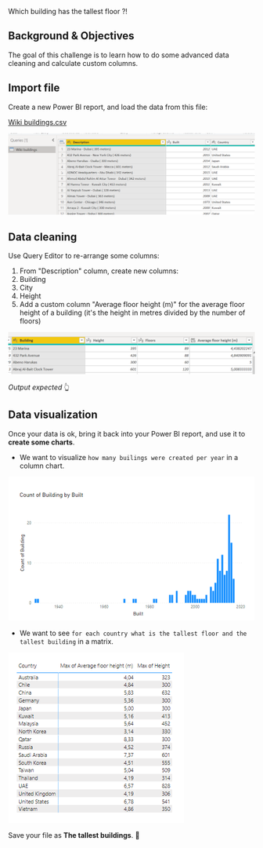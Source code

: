 Which building has the tallest floor ?!

## Background & Objectives

The goal of this challenge is to learn how to do some advanced data cleaning and calculate custom columns.

## Import file

Create a new Power BI report, and load the data from this file:

[Wiki buildings.csv](https://wagon-public-datasets.s3.eu-west-1.amazonaws.com/bi-data/Wiki_buildings.csv)

![assets/Untitled.png](assets/Untitled.png)

## Data cleaning

Use Query Editor to re-arrange some columns:

1. From "Description" column, create new columns:
  1. Building
  2. City
  3. Height
2. Add a custom column "Average floor height (m)" for the average floor height of a building (it's the height in metres divided by the number of floors)

![assets/Untitled%201.png](assets/Untitled%201.png)

*Output expected* 👆

## Data visualization

Once your data is ok, bring it back into your Power BI report, and use it to **create some charts**.

- We want to visualize `how many builings were created per year` in a column chart.

![assets/Untitled%202.png](assets/Untitled%202.png)

- We want to see `for each country what is the tallest floor and the tallest building` in a matrix.

![assets/Untitled%203.png](assets/Untitled%203.png)

Save your file as **The tallest buildings**. 💾
